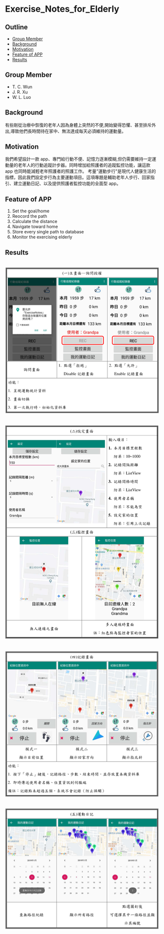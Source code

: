 # Exercise_Notes_for_Elderly

## Outline

- [Group Member](#group-member)
- [Background](#background)
- [Motivation](#motivation)
- [Feature of APP](#feature-of-app)
- [Results](#results)

## Group Member

- T. C. Wun
- J. R. Xu
- W. L. Luo

## Background

有些剛從治療中恢復的老年人因為身體上突然的不便,開始變得恐懼、甚至排斥外出,導致他們長時間待在家中、無法達成每天必須維持的運動量。

## Motivation

我們希望設計一款 app、專門給行動不便、記憶力逐漸模糊,但仍需要維持一定運動量的老年人的行動追蹤計步器。同時增加給照護者的追蹤監控功能，讓這款 app 也同時能減輕老年照護者的照護工作。
考量"運動步行"是現代人健康生活的指標，因此我們設定步行為主要運動項目。這項專題是輔助老年人步行、回家指引、建立運動日記、以及提供照護者監控功能的全面型 app。

## Feature of APP

1. Set the goal/home
2. Reocord the path
3. Calculate the distance
4. Navigate toward home
5. Store every single path to database
6. Monitor the exercising elderly

## Results

<br>
<div align=center>
<img src="https://github.com/chiehwun/Exercise_Notes_for_Elderly/blob/main/img/feature-1.png">
</div>
<br>

<br>
<div align=center>
<img src="https://github.com/chiehwun/Exercise_Notes_for_Elderly/blob/main/img/feature-2.png">
</div>
<br>

<br>
<div align=center>
<img src="https://github.com/chiehwun/Exercise_Notes_for_Elderly/blob/main/img/feature-3.png">
</div>
<br>

<br>
<div align=center>
<img src="https://github.com/chiehwun/Exercise_Notes_for_Elderly/blob/main/img/feature-4.png">
</div>
<br>
